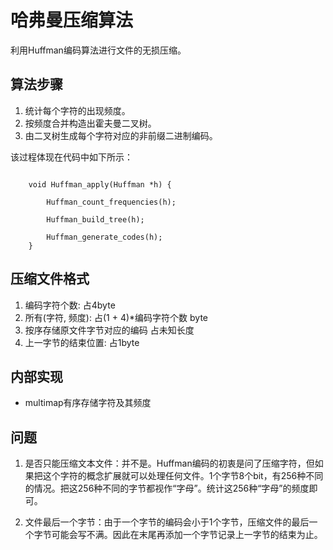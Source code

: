 # 哈弗曼压缩算法

利用Huffman编码算法进行文件的无损压缩。

## 算法步骤

1. 统计每个字符的出现频度。
2. 按频度合并构造出霍夫曼二叉树。
3. 由二叉树生成每个字符对应的非前缀二进制编码。

该过程体现在代码中如下所示：

```

	void Huffman_apply(Huffman *h) {

    	Huffman_count_frequencies(h);

    	Huffman_build_tree(h);

    	Huffman_generate_codes(h);
	}

```


## 压缩文件格式
1. 编码字符个数: 占4byte
2. 所有(字符, 频度): 占(1 + 4)*编码字符个数 byte
3. 按序存储原文件字节对应的编码 占未知长度
4. 上一字节的结束位置: 占1byte


## 内部实现

- multimap有序存储字符及其频度 


## 问题
1. 是否只能压缩文本文件：并不是。Huffman编码的初衷是问了压缩字符，但如果把这个字符的概念扩展就可以处理任何文件。1个字节8个bit，有256种不同的情况。把这256种不同的字节都视作“字母”。统计这256种“字母”的频度即可。

2. 文件最后一个字节：由于一个字节的编码会小于1个字节，压缩文件的最后一个字节可能会写不满。因此在末尾再添加一个字节记录上一字节的结束为止。
